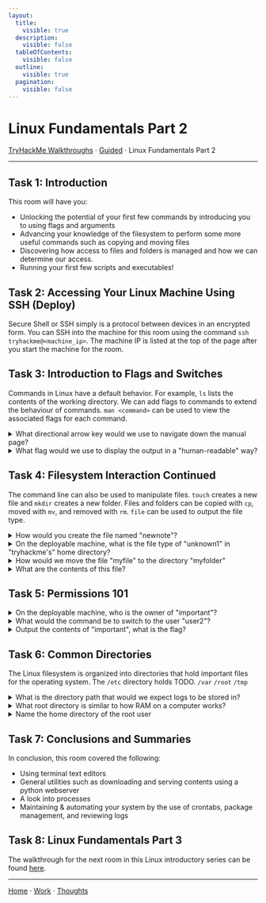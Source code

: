 ```yaml
---
layout:
  title:
    visible: true
  description:
    visible: false
  tableOfContents:
    visible: false
  outline:
    visible: true
  pagination:
    visible: false
---
```


# Linux Fundamentals Part 2

[TryHackMe Walkthroughs](./) ⋅ [Guided](../) ⋅ Linux Fundamentals Part 2

***

## Task 1: Introduction

This room will have you:
* Unlocking the potential of your first few commands by introducing you to using flags and arguments
* Advancing your knowledge of the filesystem to perform some more useful commands such as copying and moving files
* Discovering how access to files and folders is managed and how we can determine our access.
* Running your first few scripts and executables!


## Task 2: Accessing Your Linux Machine Using SSH (Deploy)

Secure Shell or SSH simply is a protocol between devices in an encrypted form. You can SSH into the machine for this room using the command `ssh tryhackme@<machine_ip>`. The machine IP is listed at the top of the page after you start the machine for the room.

## Task 3: Introduction to Flags and Switches

Commands in Linux have a default behavior. For example, `ls` lists the contents of the working directory. We can add flags to commands to extend the behaviour of commands. `man <command>` can be used to view the associated flags for each command.

<details>

<summary>What directional arrow key would we use to navigate down the manual page?</summary>

down

Pressing the down key scrolls the manual page down, and pressing the up key scrolls up.

</details>

<details>

<summary>What flag would we use to display the output in a "human-readable" way?</summary>

\-h

Use the command `man ls` to view the flags for `ls`. Then, press the down key to find the flag that results in "human-readable" output.

</details>

## Task 4: Filesystem Interaction Continued

The command line can also be used to manipulate files. `touch` creates a new file and `mkdir` creates a new folder. Files and folders can be copied with `cp`, moved with `mv`, and removed with `rm`. `file` can be used to output the file type.

<details>

<summary>How would you create the file named "newnote"?</summary>

touch newnote

The `touch` command is used to create a new file.

</details>

<details>

<summary>On the deployable machine, what is the file type of "unknown1" in "tryhackme's" home directory?</summary>

ASCII text

Use the `file` command to view the file's type.

</details>

<details>

<summary>How would we move the file "myfile" to the directory "myfolder"</summary>

mv myfile myfolder

The `mv` command is used to move or rename a file.

</details>

<details>

<summary>What are the contents of this file?</summary>

THM{FILESYSTEM}

Use `cat myfile` to output the contents of the file to the command line.

</details>

## Task 5: Permissions 101

<details>

<summary>On the deployable machine, who is the owner of "important"?</summary>

user2

</details>

<details>

<summary>What would the command be to switch to the user "user2"?</summary>

su user2

</details>

<details>

<summary>Output the contents of "important", what is the flag?</summary>

THM{SU\_USER2}

</details>

## Task 6: Common Directories

The Linux filesystem is organized into directories that hold important files for the operating system. The `/etc` directory holds TODO.
`/var`
`/root`
`/tmp`

<details>

<summary>What is the directory path that would we expect logs to be stored in?</summary>

/var/log

</details>

<details>

<summary>What root directory is similar to how RAM on a computer works?</summary>

/tmp

</details>

<details>

<summary>Name the home directory of the root user</summary>

/root

</details>

## Task 7: Conclusions and Summaries

In conclusion, this room covered the following:
* Using terminal text editors
* General utilities such as downloading and serving contents using a python webserver
* A look into processes
* Maintaining & automating your system by the use of crontabs, package management, and reviewing logs

## Task 8: Linux Fundamentals Part 3

The walkthrough for the next room in this Linux introductory series can be found [here](linux-fundamentals-part-3.md).

***

[Home](https://app.gitbook.com/o/0kO27okC5uVB9ALX3rho/s/036xtfEIzcEdGegONXWM/) ⋅ [Work](https://app.gitbook.com/o/0kO27okC5uVB9ALX3rho/s/WaFS755Q4sf02CxLcghQ/) ⋅ [Thoughts](https://app.gitbook.com/o/0kO27okC5uVB9ALX3rho/s/s4QQPMntQ25hmJToKSOu/)
